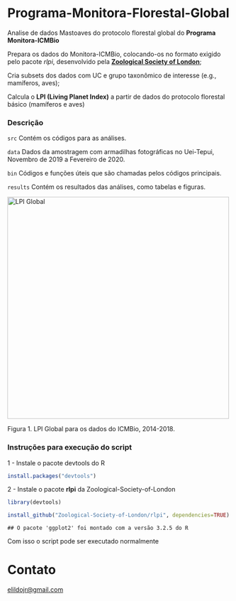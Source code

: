 # Programa-Monitora-Florestal-Global
Analise de dados Mastoaves do protocolo florestal global do **Programa Monitora-ICMBio**

Prepara os dados do Monitora-ICMBio, colocando-os no formato exigido pelo pacote *rlpi*, desenvolvido pela [**Zoological Society of London**](https://github.com/Zoological-Society-of-London/rlpi);

Cria subsets dos dados com UC e grupo taxonômico de interesse (e.g., mamíferos, aves);

Calcula o **LPI (Living Planet Index)** a partir de dados do protocolo florestal básico (mamíferos e aves)


### Descrição
```src``` Contém os códigos para as análises.

```data``` Dados da amostragem com armadilhas fotográficas no Uei-Tepui, Novembro de 2019 a Fevereiro de 2020. 

```bin``` Códigos e funções úteis que são chamadas pelos códigos principais.

```results``` Contém os resultados das análises, como tabelas e figuras.


<img src="results/lpi-global.jpg" title="LPI Global" width="500">

Figura 1. LPI Global para os dados do ICMBio, 2014-2018.



### Instruções para execução do script

1 - Instale o pacote devtools do R

```r
install.packages("devtools")
```

2 - Instale o pacote **rlpi** da Zoological-Society-of-London


```r
library(devtools)

install_github("Zoological-Society-of-London/rlpi", dependencies=TRUE)
```

```
## O pacote 'ggplot2' foi montado com a versão 3.2.5 do R
```

Com isso o script pode ser executado normalmente


# Contato
<elildojr@gmail.com>
